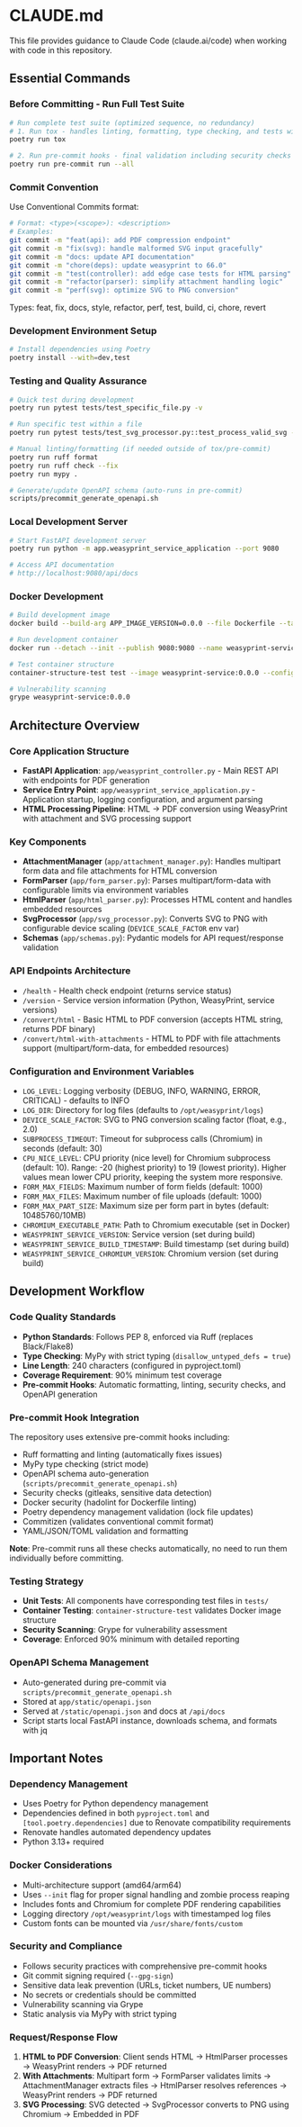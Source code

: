 # CLAUDE.md

This file provides guidance to Claude Code (claude.ai/code) when working with code in this repository.

## Essential Commands

### Before Committing - Run Full Test Suite
```bash
# Run complete test suite (optimized sequence, no redundancy)
# 1. Run tox - handles linting, formatting, type checking, and tests with coverage
poetry run tox

# 2. Run pre-commit hooks - final validation including security checks and commit format
poetry run pre-commit run --all
```

### Commit Convention
Use Conventional Commits format:
```bash
# Format: <type>(<scope>): <description>
# Examples:
git commit -m "feat(api): add PDF compression endpoint"
git commit -m "fix(svg): handle malformed SVG input gracefully"
git commit -m "docs: update API documentation"
git commit -m "chore(deps): update weasyprint to 66.0"
git commit -m "test(controller): add edge case tests for HTML parsing"
git commit -m "refactor(parser): simplify attachment handling logic"
git commit -m "perf(svg): optimize SVG to PNG conversion"
```

Types: feat, fix, docs, style, refactor, perf, test, build, ci, chore, revert

### Development Environment Setup
```bash
# Install dependencies using Poetry
poetry install --with=dev,test
```

### Testing and Quality Assurance
```bash
# Quick test during development
poetry run pytest tests/test_specific_file.py -v

# Run specific test within a file
poetry run pytest tests/test_svg_processor.py::test_process_valid_svg -v

# Manual linting/formatting (if needed outside of tox/pre-commit)
poetry run ruff format
poetry run ruff check --fix
poetry run mypy .

# Generate/update OpenAPI schema (auto-runs in pre-commit)
scripts/precommit_generate_openapi.sh
```

### Local Development Server
```bash
# Start FastAPI development server
poetry run python -m app.weasyprint_service_application --port 9080

# Access API documentation
# http://localhost:9080/api/docs
```

### Docker Development
```bash
# Build development image
docker build --build-arg APP_IMAGE_VERSION=0.0.0 --file Dockerfile --tag weasyprint-service:0.0.0 .

# Run development container
docker run --detach --init --publish 9080:9080 --name weasyprint-service weasyprint-service:0.0.0

# Test container structure
container-structure-test test --image weasyprint-service:0.0.0 --config ./tests/container/container-structure-test.yaml

# Vulnerability scanning
grype weasyprint-service:0.0.0
```

## Architecture Overview

### Core Application Structure
- **FastAPI Application**: `app/weasyprint_controller.py` - Main REST API with endpoints for PDF generation
- **Service Entry Point**: `app/weasyprint_service_application.py` - Application startup, logging configuration, and argument parsing
- **HTML Processing Pipeline**: HTML → PDF conversion using WeasyPrint with attachment and SVG processing support

### Key Components
- **AttachmentManager** (`app/attachment_manager.py`): Handles multipart form data and file attachments for HTML conversion
- **FormParser** (`app/form_parser.py`): Parses multipart/form-data with configurable limits via environment variables
- **HtmlParser** (`app/html_parser.py`): Processes HTML content and handles embedded resources
- **SvgProcessor** (`app/svg_processor.py`): Converts SVG to PNG with configurable device scaling (`DEVICE_SCALE_FACTOR` env var)
- **Schemas** (`app/schemas.py`): Pydantic models for API request/response validation

### API Endpoints Architecture
- `/health` - Health check endpoint (returns service status)
- `/version` - Service version information (Python, WeasyPrint, service versions)
- `/convert/html` - Basic HTML to PDF conversion (accepts HTML string, returns PDF binary)
- `/convert/html-with-attachments` - HTML to PDF with file attachments support (multipart/form-data, for embedded resources)

### Configuration and Environment Variables
- `LOG_LEVEL`: Logging verbosity (DEBUG, INFO, WARNING, ERROR, CRITICAL) - defaults to INFO
- `LOG_DIR`: Directory for log files (defaults to `/opt/weasyprint/logs`)
- `DEVICE_SCALE_FACTOR`: SVG to PNG conversion scaling factor (float, e.g., 2.0)
- `SUBPROCESS_TIMEOUT`: Timeout for subprocess calls (Chromium) in seconds (default: 30)
- `CPU_NICE_LEVEL`: CPU priority (nice level) for Chromium subprocess (default: 10). Range: -20 (highest priority) to 19 (lowest priority). Higher values mean lower CPU priority, keeping the system more responsive.
- `FORM_MAX_FIELDS`: Maximum number of form fields (default: 1000)
- `FORM_MAX_FILES`: Maximum number of file uploads (default: 1000)
- `FORM_MAX_PART_SIZE`: Maximum size per form part in bytes (default: 10485760/10MB)
- `CHROMIUM_EXECUTABLE_PATH`: Path to Chromium executable (set in Docker)
- `WEASYPRINT_SERVICE_VERSION`: Service version (set during build)
- `WEASYPRINT_SERVICE_BUILD_TIMESTAMP`: Build timestamp (set during build)
- `WEASYPRINT_SERVICE_CHROMIUM_VERSION`: Chromium version (set during build)

## Development Workflow

### Code Quality Standards
- **Python Standards**: Follows PEP 8, enforced via Ruff (replaces Black/Flake8)
- **Type Checking**: MyPy with strict typing (`disallow_untyped_defs = true`)
- **Line Length**: 240 characters (configured in pyproject.toml)
- **Coverage Requirement**: 90% minimum test coverage
- **Pre-commit Hooks**: Automatic formatting, linting, security checks, and OpenAPI generation

### Pre-commit Hook Integration
The repository uses extensive pre-commit hooks including:
- Ruff formatting and linting (automatically fixes issues)
- MyPy type checking (strict mode)
- OpenAPI schema auto-generation (`scripts/precommit_generate_openapi.sh`)
- Security checks (gitleaks, sensitive data detection)
- Docker security (hadolint for Dockerfile linting)
- Poetry dependency management validation (lock file updates)
- Commitizen (validates conventional commit format)
- YAML/JSON/TOML validation and formatting

**Note**: Pre-commit runs all these checks automatically, no need to run them individually before committing.

### Testing Strategy
- **Unit Tests**: All components have corresponding test files in `tests/`
- **Container Testing**: `container-structure-test` validates Docker image structure
- **Security Scanning**: Grype for vulnerability assessment
- **Coverage**: Enforced 90% minimum with detailed reporting

### OpenAPI Schema Management
- Auto-generated during pre-commit via `scripts/precommit_generate_openapi.sh`
- Stored at `app/static/openapi.json`
- Served at `/static/openapi.json` and docs at `/api/docs`
- Script starts local FastAPI instance, downloads schema, and formats with jq

## Important Notes

### Dependency Management
- Uses Poetry for Python dependency management
- Dependencies defined in both `pyproject.toml` and `[tool.poetry.dependencies]` due to Renovate compatibility requirements
- Renovate handles automated dependency updates
- Python 3.13+ required

### Docker Considerations
- Multi-architecture support (amd64/arm64)
- Uses `--init` flag for proper signal handling and zombie process reaping
- Includes fonts and Chromium for complete PDF rendering capabilities
- Logging directory `/opt/weasyprint/logs` with timestamped log files
- Custom fonts can be mounted via `/usr/share/fonts/custom`

### Security and Compliance
- Follows security practices with comprehensive pre-commit hooks
- Git commit signing required (`--gpg-sign`)
- Sensitive data leak prevention (URLs, ticket numbers, UE numbers)
- No secrets or credentials should be committed
- Vulnerability scanning via Grype
- Static analysis via MyPy with strict typing

### Request/Response Flow
1. **HTML to PDF Conversion**: Client sends HTML → HtmlParser processes → WeasyPrint renders → PDF returned
2. **With Attachments**: Multipart form → FormParser validates limits → AttachmentManager extracts files → HtmlParser resolves references → WeasyPrint renders → PDF returned
3. **SVG Processing**: SVG detected → SvgProcessor converts to PNG using Chromium → Embedded in PDF
